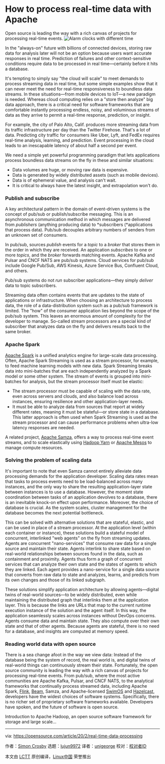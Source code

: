 [#]: collector: (lujun9972)
[#]: translator: (unigeorge)
[#]: reviewer: ( )
[#]: publisher: ( )
[#]: url: ( )
[#]: subject: (How to process real-time data with Apache)
[#]: via: (https://opensource.com/article/20/2/real-time-data-processing)
[#]: author: (Simon Crosby https://opensource.com/users/simon-crosby)

How to process real-time data with Apache
======
Open source is leading the way with a rich canvas of projects for
processing real-time events.
![Alarm clocks with different time][1]

In the "always-on" future with billions of connected devices, storing raw data for analysis later will not be an option because users want accurate responses in real time. Prediction of failures and other context-sensitive conditions require data to be processed in real time—certainly before it hits a database.

It's tempting to simply say "the cloud will scale" to meet demands to process streaming data in real time, but some simple examples show that it can never meet the need for real-time responsiveness to boundless data streams. In these situations—from mobile devices to IoT—a new paradigm is needed. Whereas cloud computing relies on a "store then analyze" big data approach, there is a critical need for software frameworks that are comfortable instantly processing endless, noisy, and voluminous streams of data as they arrive to permit a real-time response, prediction, or insight.

For example, the city of Palo Alto, Calif. produces more streaming data from its traffic infrastructure per day than the Twitter Firehose. That's a lot of data. Predicting city traffic for consumers like Uber, Lyft, and FedEx requires real-time analysis, learning, and prediction. Event processing in the cloud leads to an inescapable latency of about half a second per event.

We need a simple yet powerful programming paradigm that lets applications process boundless data streams on the fly in these and similar situations:

  * Data volumes are huge, or moving raw data is expensive.
  * Data is generated by widely distributed assets (such as mobile devices).
  * Data is of ephemeral value, and analysis can't wait.
  * It is critical to always have the latest insight, and extrapolation won't do.



### Publish and subscribe

A key architectural pattern in the domain of event-driven systems is the concept of pub/sub or publish/subscribe messaging. This is an asynchronous communication method in which messages are delivered from _publishers_ (anything producing data) to *subscribers (*applications that process data). Pub/sub decouples arbitrary numbers of senders from an unknown set of consumers.

In pub/sub, sources _publish_ events for a _topic_ to a _broker_ that stores them in the order in which they are received. An application _subscribes_ to one or more _topics_, and the _broker_ forwards matching events. Apache Kafka and Pulsar and CNCF NATS are pub/sub systems. Cloud services for pub/sub include Google Pub/Sub, AWS Kinesis, Azure Service Bus, Confluent Cloud, and others.

Pub/sub systems do not _run_ subscriber applications—they simply _deliver_ data to topic subscribers.

Streaming data often contains events that are updates to the state of applications or infrastructure. When choosing an architecture to process data, the role of a data-distribution system such as a pub/sub framework is limited. The "how" of the consumer application lies beyond the scope of the pub/sub system. This leaves an enormous amount of complexity for the developer to manage. So-called stream processors are a special kind of subscriber that analyzes data on the fly and delivers results back to the same broker.

### Apache Spark

[Apache Spark][2] is a unified analytics engine for large-scale data processing. Often, Apache Spark Streaming is used as a stream processor, for example, to feed machine learning models with new data. Spark Streaming breaks data into mini-batches that are each independently analyzed by a Spark model or some other system. The stream of events is grouped into mini-batches for analysis, but the stream processor itself must be elastic:

  * The stream processor must be capable of scaling with the data rate, even across servers and clouds, and also balance load across instances, ensuring resilience and other application-layer needs.
  * It must be able to analyze data from sources that report at widely different rates, meaning it must be stateful—or store state in a database. This latter approach is often used when Spark Streaming is used as the stream processor and can cause performance problems when ultra-low latency responses are needed.



A related project, [Apache Samza][3], offers a way to process real-time event streams, and to scale elastically using [Hadoop Yarn][4] or [Apache Mesos][5] to manage compute resources.

### Solving the problem of scaling data

It's important to note that even Samza cannot entirely alleviate data processing demands for the application developer. Scaling data rates mean that tasks to process events need to be load-balanced across many instances, and the only way to share the resulting application-layer state between instances is to use a database. However, the moment state coordination between tasks of an application devolves to a database, there is an inevitable knock-on effect upon performance. Moreover, the choice of database is crucial. As the system scales, cluster management for the database becomes the next potential bottleneck.

This can be solved with alternative solutions that are stateful, elastic, and can be used in place of a stream processor. At the application level (within each container or instance), these solutions build a stateful model of concurrent, interlinked "web agents" on the fly from streaming updates. Agents are concurrent "nano-services" that consume raw data for a single source and maintain their state. Agents interlink to share state based on real-world relationships between sources found in the data, such as containment and proximity. Agents thus form a graph of concurrent services that can analyze their own state and the states of agents to which they are linked. Each agent provides a nano-service for a single data source that converts from raw data to state and analyzes, learns, and predicts from its own changes and those of its linked subgraph.

These solutions simplify application architecture by allowing agents—digital twins of real-world sources—to be widely distributed, even while maintaining the distributed graph that interlinks them at the application layer. This is because the links are URLs that map to the current runtime execution instance of the solution and the agent itself. In this way, the application seamlessly scales across instances without DevOps concerns. Agents consume data and maintain state. They also compute over their own state and that of other agents. Because agents are stateful, there is no need for a database, and insights are computed at memory speed.

### Reading world data with open source

There is a sea change afoot in the way we view data: Instead of the database being the system of record, the real world is, and digital twins of real-world things can continuously stream their state. Fortunately, the open source community is leading the way with a rich canvas of projects for processing real-time events. From pub/sub, where the most active communities are Apache Kafka, Pulsar, and CNCF NATS, to the analytical frameworks that continually process streamed data, including Apache Spark, [Flink][6], [Beam][7], Samza, and Apache-licensed [SwimOS][8] and [Hazelcast][9], developers have the widest choices of software systems. Specifically, there is no richer set of proprietary software frameworks available. Developers have spoken, and the future of software is open source.

Introduction to Apache Hadoop, an open source software framework for storage and large scale...

--------------------------------------------------------------------------------

via: https://opensource.com/article/20/2/real-time-data-processing

作者：[Simon Crosby][a]
选题：[lujun9972][b]
译者：[unigeorge](https://github.com/unigeorge)
校对：[校对者ID](https://github.com/校对者ID)

本文由 [LCTT](https://github.com/LCTT/TranslateProject) 原创编译，[Linux中国](https://linux.cn/) 荣誉推出

[a]: https://opensource.com/users/simon-crosby
[b]: https://github.com/lujun9972
[1]: https://opensource.com/sites/default/files/styles/image-full-size/public/lead-images/clocks_time.png?itok=_ID09GDk (Alarm clocks with different time)
[2]: https://spark.apache.org/
[3]: https://samza.apache.org/
[4]: https://hadoop.apache.org/
[5]: http://mesos.apache.org/
[6]: https://flink.apache.org/
[7]: https://beam.apache.org
[8]: https://github.com/swimos/swim
[9]: https://hazelcast.com/
